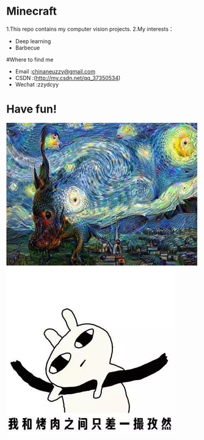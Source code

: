 # Minecraft
1.This repo contains my computer vision projects.
2.My interests：

* Deep learning
* Barbecue

#Where to find me
* Email      :chinaneuzzy@gmail.com
* CSDN       :(http://my.csdn.net/qq_37350534)
* Wechat     :zzydcyy

# Have fun!
![fun](https://github.com/abbqboy/Minecraft/blob/master/photo/have%20fun.jpg?raw=true)
![bbq](https://github.com/abbqboy/Minecraft/blob/master/photo/1111.jpg?raw=true)
